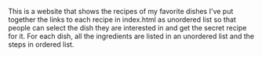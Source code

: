 This is a website that shows the recipes of my favorite dishes
I've put together the links to each recipe in index.html as unordered list so that people can select the dish they are interested in and get the secret recipe for it.
For each dish, all the ingredients are listed in an unordered list and the steps in ordered list.
